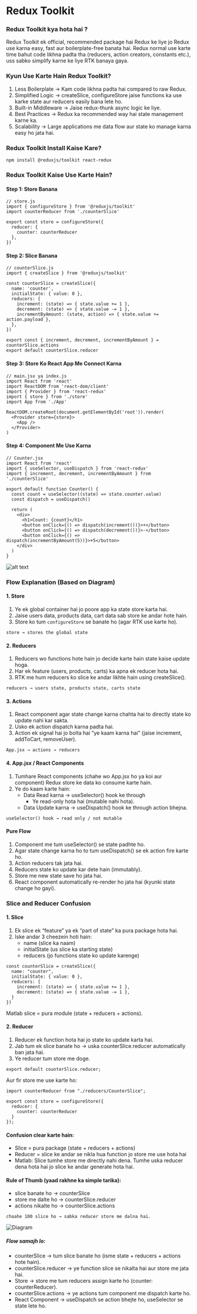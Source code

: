 # Redux Toolkit

### Redux Toolkit kya hota hai ?

Redux Toolkit ek official, recommended package hai Redux ke liye jo Redux use karna easy, fast aur boilerplate-free banata hai.
Redux normal use karte time bahut code likhna padta tha (reducers, action creators, constants etc.), uss sabko simplify karne ke liye RTK banaya gaya.

### Kyun Use Karte Hain Redux Toolkit?

1. Less Boilerplate → Kam code likhna padta hai compared to raw Redux.
2. Simplified Logic → createSlice, configureStore jaise functions ka use karke state aur reducers easily bana lete ho.
3. Built-in Middleware → Jaise redux-thunk async logic ke liye.
4. Best Practices → Redux ka recommended way hai state management karne ka.
5. Scalability → Large applications me data flow aur state ko manage karna easy ho jata hai.

### Redux Toolkit Install Kaise Kare?

```
npm install @reduxjs/toolkit react-redux
```

### Redux Toolkit Kaise Use Karte Hain?

#### Step 1: Store Banana

```
// store.js
import { configureStore } from '@reduxjs/toolkit'
import counterReducer from './counterSlice'

export const store = configureStore({
  reducer: {
    counter: counterReducer
  },
})
```

#### Step 2: Slice Banana

```
// counterSlice.js
import { createSlice } from '@reduxjs/toolkit'

const counterSlice = createSlice({
  name: 'counter',
  initialState: { value: 0 },
  reducers: {
    increment: (state) => { state.value += 1 },
    decrement: (state) => { state.value -= 1 },
    incrementByAmount: (state, action) => { state.value += action.payload },
  },
})

export const { increment, decrement, incrementByAmount } = counterSlice.actions
export default counterSlice.reducer
```

#### Step 3: Store Ko React App Me Connect Karna

```
// main.jsx ya index.js
import React from 'react'
import ReactDOM from 'react-dom/client'
import { Provider } from 'react-redux'
import { store } from './store'
import App from './App'

ReactDOM.createRoot(document.getElementById('root')).render(
  <Provider store={store}>
    <App />
  </Provider>
)
```

#### Step 4: Component Me Use Karna

```
// Counter.jsx
import React from 'react'
import { useSelector, useDispatch } from 'react-redux'
import { increment, decrement, incrementByAmount } from './counterSlice'

export default function Counter() {
  const count = useSelector((state) => state.counter.value)
  const dispatch = useDispatch()

  return (
    <div>
      <h1>Count: {count}</h1>
      <button onClick={() => dispatch(increment())}>+</button>
      <button onClick={() => dispatch(decrement())}>-</button>
      <button onClick={() => dispatch(incrementByAmount(5))}>+5</button>
    </div>
  )
}
```

![alt text](<./public/images/Screenshot%20(60).png>)

### Flow Explanation (Based on Diagram)

#### 1. Store

1. Ye ek global container hai jo poore app ka state store karta hai.
2. Jaise users data, products data, cart data sab store ke andar hote hain.
3. Store ko tum `configureStore` se banate ho (agar RTK use karte ho).

```
store → stores the global state
```

#### 2. Reducers

1. Reducers wo functions hote hain jo decide karte hain state kaise update hoga.
2. Har ek feature (users, products, carts) ka apna ek reducer hota hai.
3. RTK me hum reducers ko slice ke andar likhte hain using createSlice().

```
reducers → users state, products state, carts state
```

#### 3. Actions

1. React component agar state change karna chahta hai to directly state ko update nahi kar sakta.
2. Usko ek action dispatch karna padta hai.
3. Action ek signal hai jo bolta hai “ye kaam karna hai” (jaise increment, addToCart, removeUser).

```
App.jsx → actions → reducers
```

#### 4. App.jsx / React Components

1. Tumhare React components (chahe wo App.jsx ho ya koi aur component) Redux store ke data ko consume karte hain.
2. Ye do kaam karte hain:
   - Data Read karna → useSelector() hook ke through
     - Ye read-only hota hai (mutable nahi hota).
   - Data Update karna → useDispatch() hook ke through action bhejna.

```
useSelector() hook → read only / not mutable
```

#### Pure Flow

1. Component me tum useSelector() se state padhte ho.
2. Agar state change karna ho to tum useDispatch() se ek action fire karte ho.
3. Action reducers tak jata hai.
4. Reducers state ko update kar dete hain (immutably).
5. Store me new state save ho jata hai.
6. React component automatically re-render ho jata hai (kyunki state change ho gayi).

### Slice and Reducer Confusion

#### 1. Slice

1. Ek slice ek “feature” ya ek “part of state” ka pura package hota hai.
2. Iske andar 3 cheezein hoti hain:
   - name (slice ka naam)
   - initialState (us slice ka starting state)
   - reducers (jo functions state ko update karenge)

```
const counterSlice = createSlice({
  name: "counter",
  initialState: { value: 0 },
  reducers: {
    increment: (state) => { state.value += 1 },
    decrement: (state) => { state.value -= 1 },
  }
})
```

Matlab slice = pura module (state + reducers + actions).

#### 2. Reducer

1. Reducer ek function hota hai jo state ko update karta hai.
2. Jab tum ek slice banate ho → uska counterSlice.reducer automatically ban jata hai.
3. Ye reducer tum store me doge.

```
export default counterSlice.reducer;
```

Aur fir store me use karte ho:

```
import counterReducer from "./reducers/CounterSlice";

export const store = configureStore({
  reducer: {
    counter: counterReducer
  }
});
```

#### Confusion clear karte hain:

- Slice = pura package (state + reducers + actions)
- Reducer = slice ke andar se nikla hua function jo store me use hota hai
- Matlab:
  Slice tumhe store me directly nahi dena.
  Tumhe uska reducer dena hota hai jo slice ke andar generate hota hai.

#### Rule of Thumb (yaad rakhne ka simple tarika):

- slice banate ho → counterSlice
- store me dalte ho → counterSlice.reducer
- actions nikalte ho → counterSlice.actions

`chaahe 100 slice ho → sabka reducer store me dalna hai.`

![Diagram](./public/images/Diagram.png)

##### Flow samajh lo:

- counterSlice → tum slice banate ho (isme state + reducers + actions hote hain).
- counterSlice.reducer → ye function slice se nikalta hai aur store me jata hai.
- Store → store me tum reducers assign karte ho (counter: counterReducer).
- counterSlice.actions → ye actions tum component me dispatch karte ho.
- React Component → useDispatch se action bhejte ho, useSelector se state lete ho.

